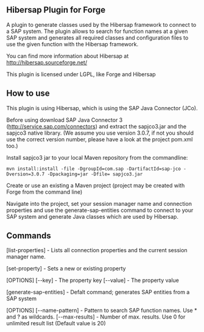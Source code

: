 <h2>Hibersap Plugin for Forge</h2>


A plugin to generate classes used by the Hibersap framework to connect to a SAP system.
The plugin allows to search for function names at a given SAP system and generates all required classes and configuration files to use the given function with the Hibersap framework.

You can find more information about Hibersap at http://hibersap.sourceforge.net/

This plugin is licensed under LGPL, like Forge and Hibersap


<h2>How to use</h2>


This plugin is using Hibersap, which is using the SAP Java Connector (JCo).

Before using download SAP Java Connector 3 (http://service.sap.com/connectors) and extract the sapjco3.jar and the sapjco3 native library. (We assume you use version 3.0.7, if not you should use the correct version number, please have a look at the project pom.xml too.)

Install sapjco3 jar to your local Maven repository from the commandline: 

	mvn install:install -file -DgroupId=com.sap -DartifactId=sap-jco -Dversion=3.0.7 -Dpackaging=jar -Dfile= sapjco3.jar 

Create or use an existing a Maven project (project may be created with Forge from the command line)

Navigate into the project, set your session manager name and connection properties and use the generate-sap-entities command to connect to your SAP system and generate Java classes which are used by Hibersap. 


<h2>Commands</h2>


[list-properties] - Lists all connection properties and the current session manager name.


[set-property] - Sets a new or existing property

[OPTIONS]
[--key] - The property key
[--value] - The property value


[generate-sap-entities] - Defalt command; generates SAP entities from a SAP system

[OPTIONS]
[--name-pattern] - Pattern to search SAP function names. Use * and ? as wildcards.
[--max-results] - Number of max. results. Use 0 for unlimited result list (Default value is 20)